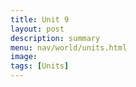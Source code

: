 ```yaml
---
title: Unit 9
layout: post
description: summary
menu: nav/world/units.html
image: 
tags: [Units]
---
```


